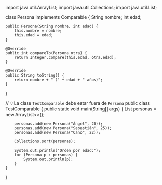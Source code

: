 import java.util.ArrayList;
import java.util.Collections;
import java.util.List;

class Persona implements Comparable<Persona> {
    String nombre;
    int edad;

    public Persona(String nombre, int edad) { 
        this.nombre = nombre;
        this.edad = edad;
    }

    @Override
    public int compareTo(Persona otra) {
        return Integer.compare(this.edad, otra.edad);
    }

    @Override
    public String toString() {
        return nombre + " (" + edad + " años)";
    }
}

// 💡 La clase `TestComparable` debe estar fuera de `Persona`
public class TestComparable {
    public static void main(String[] args) {
        List<Persona> personas = new ArrayList<>();

        personas.add(new Persona("Ángel", 20));
        personas.add(new Persona("Sebastián", 25));
        personas.add(new Persona("Cano", 22));

        Collections.sort(personas); 

        System.out.println("Orden por edad:");
        for (Persona p : personas) {
            System.out.println(p);
        }
    }
}

